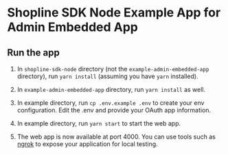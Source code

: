# Shopline SDK Node Example App for Admin Embedded App

## Run the app

1. In `shopline-sdk-node` directory (not the `example-admin-embedded-app` directory), run `yarn install` (assuming you have `yarn` installed).

2. In `example-admin-embedded-app` directory, run `yarn install` as well.

3. In example directory, run `cp .env.example .env` to create your env configuration. Edit the .env and provide your OAuth app information.

4. In example directory, run `yarn start` to start the web app.

5. The web app is now available at port 4000. You can use tools such as [ngrok](https://ngrok.com/) to expose your application for local testing.

